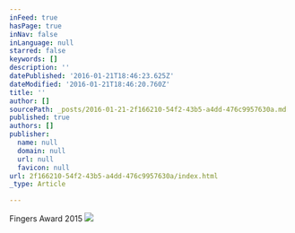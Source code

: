 ```yaml
---
inFeed: true
hasPage: true
inNav: false
inLanguage: null
starred: false
keywords: []
description: ''
datePublished: '2016-01-21T18:46:23.625Z'
dateModified: '2016-01-21T18:46:20.760Z'
title: ''
author: []
sourcePath: _posts/2016-01-21-2f166210-54f2-43b5-a4dd-476c9957630a.md
published: true
authors: []
publisher:
  name: null
  domain: null
  url: null
  favicon: null
url: 2f166210-54f2-43b5-a4dd-476c9957630a/index.html
_type: Article

---
```

Fingers Award 2015
![](https://the-grid-user-content.s3-us-west-2.amazonaws.com/cee35706-a4c2-4362-bd96-c85d63dbeb88.jpg)